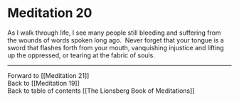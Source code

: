 # Meditation 20

As I walk through life, I see many people still bleeding and suffering from the wounds of words spoken long ago.  Never forget that your tongue is a sword that flashes forth from your mouth, vanquishing injustice and lifting up the oppressed, or tearing at the fabric of souls. 

___

Forward to [[Meditation 21]]        
Back to [[Meditation 19]]  
Back to table of contents [[The Lionsberg Book of Meditations]]  